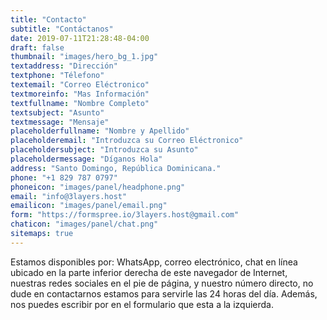 ```yaml
---
title: "Contacto"
subtitle: "Contáctanos"
date: 2019-07-11T21:28:48-04:00
draft: false
thumbnail: "images/hero_bg_1.jpg"
textaddress: "Dirección"
textphone: "Télefono"
textemail: "Correo Eléctronico"
textmoreinfo: "Mas Información"
textfullname: "Nombre Completo"
textsubject: "Asunto"
textmessage: "Mensaje"
placeholderfullname: "Nombre y Apellido"
placeholderemail: "Introduzca su Correo Eléctronico"
placeholdersubject: "Introduzca su Asunto"
placeholdermessage: "Díganos Hola"
address: "Santo Domingo, República Dominicana."
phone: "+1 829 787 0797"
phoneicon: "images/panel/headphone.png"
email: "info@3layers.host"
emailicon: "images/panel/email.png"
form: "https://formspree.io/3layers.host@gmail.com"
chaticon: "images/panel/chat.png"
sitemaps: true
---
```

Estamos disponibles por: WhatsApp, correo electrónico, chat en línea ubicado en la parte inferior derecha de este navegador de Internet, nuestras redes sociales en el pie de página, y nuestro número directo, no dude en contactarnos estamos para servirle las 24 horas del día. Además, nos puedes escribir por en el formulario que esta a la izquierda.
